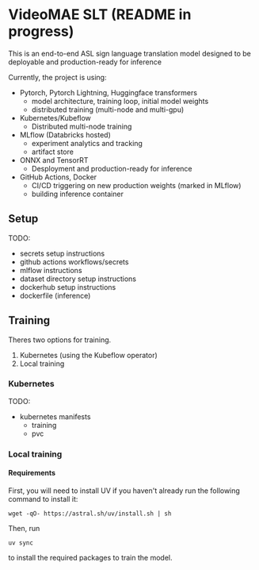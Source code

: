 # VideoMAE SLT (README in progress)
This is an end-to-end ASL sign language translation model designed to be deployable and production-ready for inference

Currently, the project is using:
- Pytorch, Pytorch Lightning, Huggingface transformers
    - model architecture, training loop, initial model weights
    - distributed training (multi-node and multi-gpu)
- Kubernetes/Kubeflow
    - Distributed multi-node training
- MLflow (Databricks hosted)
    - experiment analytics and tracking
    - artifact store
- ONNX and TensorRT
    - Desployment and production-ready for inference
- GitHub Actions, Docker
    - CI/CD triggering on new production weights (marked in MLflow)
    - building inference container

## Setup
TODO: 
- secrets setup instructions
- github actions workflows/secrets
- mlflow instructions
- dataset directory setup instructions
- dockerhub setup instructions
- dockerfile (inference)

## Training
Theres two options for training.
1. Kubernetes (using the Kubeflow operator)
2. Local training

### Kubernetes
TODO:
- kubernetes manifests
    - training
    - pvc

### Local training
#### Requirements
First, you will need to install UV if you haven't already
run the following command to install it:
```
wget -qO- https://astral.sh/uv/install.sh | sh
```
Then, run 
```
uv sync
```
to install the required packages to train the model.
<!-- disclaimer: this readme is in progress, so it will be messy until I start cleaning up the code for actual use.

a deployable ASL SLT model and framework. This is version 1, where I am adapting VideoMAE and finetuning on ASL Citizen.
My current approach is expected to produce crude gloss sequences, that are not necessarily grammatically correct ones.

I am looking into SOTA approaches to produce a coherent sentence:
- CLIP-SLA: Parameter-Efficient CLIP Adaptation for Continuous Sign Language Recognition 
- Multilingual Gloss-free Sign Language Translation: Towards Building a Sign Language Foundation Model
- LLaVA-SLT: Visual Language Tuning for Sign Language Translation

My goal is to progressively increase the complexity of tasks, using different approaches:
1. Build single gesture classification (VideoMAE)
2. Adapt and build on a SOTA approach that can convert a video sequence of gestures into a coherent sequence of glosses
3. Adapt skeleton/landmark approaches and h

require:

torch lightning


Running:
1. Add relevant information to secrets.conf (template provided)
- https://docs.databricks.com/aws/en/mlflow3/genai/getting-started/connect-environment
2. Set up -->